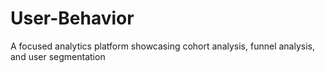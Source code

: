 # User-Behavior
A focused analytics platform showcasing cohort analysis, funnel analysis, and user segmentation
